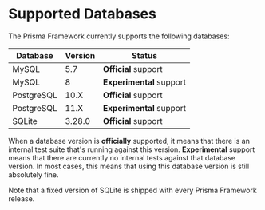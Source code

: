 # Supported Databases

The Prisma Framework currently supports the following databases:

| Database | Version | Status |
| --- | --- | --- |
| MySQL | 5.7 | **Official** support | 
| MySQL | 8 | **Experimental** support |
| PostgreSQL |  10.X | **Official** support |
| PostgreSQL |  11.X | **Experimental** support |
| SQLite | 3.28.0 | **Official** support |

When a database version is **officially** supported, it means that there is an internal test suite that's running against this version. **Experimental** support means that there are currently no internal tests against that database version. In most cases, this means that using this database version is still absolutely fine.

Note that a fixed version of SQLite is shipped with every Prisma Framework release.
